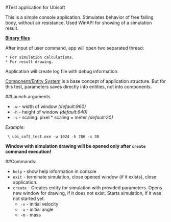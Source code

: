 #Test application for Ubisoft

This is a simple console application. 
Stimulates behavior of free falling body, without air resistance.
Used WinAPI for showing of a simulation result.

**[Binary files](https://github.com/MerlinDS/Ubisoft-test/releases/tag/v0.1)**
 
After input of user command, app will open two separated thread:

    * For simulation calculations.
    * For result drawing.
    
Application will create log file with debug information.

[Component/Entity System](http://entity-systems.wikidot.com/) is a base concept of application structure.
But for this test, parameters saves directly into entities, not into components.

##Launch arguments

* `-w` - width of window *(default:960)*
* `-h` - height of window *(default:640)*
* `-s` - scaling. pixel * scaling = meter *(default:20)*

*Example:*

` \ ubi_soft_test.exe -w 1024 -h 786 -s 30`

**Window with simulation drawing will be opened only after `create` command execution!**

##Commands:

* `help` - show help information in console
* `exit` - terminate simulation, close opened window (if it exists), close application.
* `create` - Creates entity for simulation with provided parameters.
             Opens new window for drawing, if it does not exist. Starts simulation, if it was not started yet.
     * `-v` - initial velocity
     * `-a` - initial angle
     * `-m` - mass
 

